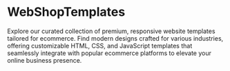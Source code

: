 # WebShopTemplates
Explore our curated collection of premium, responsive website templates tailored for ecommerce. Find modern designs crafted for various industries, offering customizable HTML, CSS, and JavaScript templates that seamlessly integrate with popular ecommerce platforms to elevate your online business presence.
